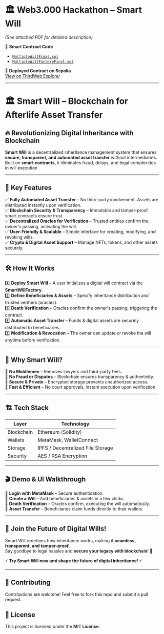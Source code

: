 # 🏛️ Web3.000 Hackathon – Smart Will  
*(See attached PDF for detailed description)*  

📂 **Smart Contract Code**  
- [`MultipleWillFinal.sol`](contracts/smartwill/contracts/MultipleWillFinal.sol)  
- [`MultipleWillFactoryFinal.sol`](contracts/smartwill/contracts/MultipleWillFactoryFinal.sol)  

🔗 **Deployed Contract on Sepolia**  
[View on ThirdWeb Explorer](https://thirdweb.com/sepolia/0x1c4b380D59Fe3a35E5E47E3E87854ba2aD936814/explorer)  

---

# 🏛️ Smart Will – Blockchain for Afterlife Asset Transfer  

## 🔥 Revolutionizing Digital Inheritance with Blockchain  

**Smart Will** is a decentralized inheritance management system that ensures **secure, transparent, and automated asset transfer** without intermediaries. Built on **smart contracts**, it eliminates fraud, delays, and legal complexities in will execution.  

---

## 🚀 Key Features  

✅ **Fully Automated Asset Transfer** – No third-party involvement. Assets are distributed instantly upon verification.  
✅ **Blockchain Security & Transparency** – Immutable and tamper-proof smart contracts ensure trust.  
✅ **Decentralized Oracles for Verification** – Trusted entities confirm the owner's passing, activating the will.  
✅ **User-Friendly & Scalable** – Simple interface for creating, modifying, and revoking wills.  
✅ **Crypto & Digital Asset Support** – Manage NFTs, tokens, and other assets securely.  

---

## 🛠️ How It Works  

1️⃣ **Deploy Smart Will** – A user initializes a digital will contract via the **SmartWillFactory**.  
2️⃣ **Define Beneficiaries & Assets** – Specify inheritance distribution and trusted verifiers (oracles).  
3️⃣ **Death Verification** – Oracles confirm the owner's passing, triggering the contract.  
4️⃣ **Automatic Asset Transfer** – Funds & digital assets are securely distributed to beneficiaries.  
5️⃣ **Modification & Revocation** – The owner can update or revoke the will anytime before verification.  

---

## 🎯 Why Smart Will?  

🔹 **No Middlemen** – Removes lawyers and third-party fees.  
🔹 **No Fraud or Disputes** – Blockchain ensures transparency & authenticity.  
🔹 **Secure & Private** – Encrypted storage prevents unauthorized access.  
🔹 **Fast & Efficient** – No court approvals, instant execution upon verification.  

---

## 🏗️ Tech Stack  

| Layer        | Technology |
|--------------|------------|
| Blockchain   | Ethereum (Solidity) |
| Wallets      | MetaMask, WalletConnect |
| Storage      | IPFS / Decentralized File Storage |
| Security     | AES / RSA Encryption |

---

## 🎬 Demo & UI Walkthrough  

📌 **Login with MetaMask** – Secure authentication.  
📌 **Create a Will** – Add beneficiaries & assets in a few clicks.  
📌 **Death Verification** – Oracles confirm, executing the will automatically.  
📌 **Asset Transfer** – Beneficiaries claim funds directly to their wallets.  

---

## 🌟 Join the Future of Digital Wills!  

Smart Will redefines how inheritance works, making it **seamless, transparent, and tamper-proof**.  
Say goodbye to legal hassles and **secure your legacy with blockchain**! 🚀  

⚡ **Try Smart Will now and shape the future of digital inheritance!** ⚡  

---

## 🤝 Contributing  

Contributions are welcome! Feel free to fork this repo and submit a pull request.  

## 📜 License  

This project is licensed under the **MIT License**.  

